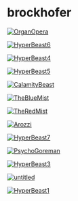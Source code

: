 # brockhofer

<a href="OrganOpera.jpg"><img alt="OrganOpera" src="OrganOpera.jpg"></a>

<a href="HyperBeast6.jpg"><img alt="HyperBeast6" src="HyperBeast6.jpg"></a>

<a href="HyperBeast4.jpg"><img alt="HyperBeast4" src="HyperBeast4.jpg"></a>

<a href="HyperBeast5.jpg"><img alt="HyperBeast5" src="HyperBeast5.jpg"></a>

<a href="CalamityBeast.jpg"><img alt="CalamityBeast" src="CalamityBeast.jpg"></a>

<a href="TheBlueMist.jpg"><img alt="TheBlueMist" src="TheBlueMist.jpg"></a>

<a href="TheRedMist.jpg"><img alt="TheRedMist" src="TheRedMist.jpg"></a>

<a href="Arozzi.jpg"><img alt="Arozzi" src="Arozzi.jpg"></a>

<a href="HyperBeast7.jpg"><img alt="HyperBeast7" src="HyperBeast7.jpg"></a>

<a href="PsychoGoreman.jpg"><img alt="PsychoGoreman" src="PsychoGoreman.jpg"></a>

<a href="HyperBeast3.jpg"><img alt="HyperBeast3" src="HyperBeast3.jpg"></a>

<a href="untitled.jpg"><img alt="untitled" src="untitled.jpg"></a>

<a href="HyperBeast1.jpg"><img alt="HyperBeast1" src="HyperBeast1.jpg"></a>

